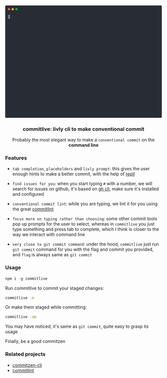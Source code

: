 <p align="center">
  <a href="https://github.com/beetcb/commitlive">
    <img src="assets/demo.svg" alt="demo" width="600">
  </a>
  <h3 align="center">commitlive: livly cli to make conventional commit</h3>
  <p align="center">
    Probably the most elegant way to make a <code>conventional commit</code> on the <strong>command line</strong>
  </p>
</p>

### Features

- `tab completion`, `placeholders` and `livly prompt`: this gives the user enough hints to make a better commit, with the help of [repll](https://github.com/beetcb/repll)

- `find issues for you`: when you start typing `#` with a number, we will search for issues on github, it's based on [gh cli](https://github.com/cli/cli), make sure it's installed and configured

- `conventional commit lint`: while you are typing, we lint it for you using the great [commitlint](https://github.com/conventional-changelog/commitlint)

- `focus more on typing rather than choosing`: some other commit tools pop up prompts for the user to select, whereas in `commitlive` you just type something and press tab to complete, which I think is closer to the way we interact with command line

- `very close to git commit command`: under the hood, `commitlive` just run `git commit` command for you with the flag and commit you provided, and `flag` is always same as `git commit`

### Usage

```js
npm i -g commitlive
```

Run commitlive to commit your staged changes:

```bash
commitlive -m
```

Or make them staged while committing:

```bash
commitlive -am
```

You may have noticed, it's same as `git commit`, quite easy to grasp its usage

Finally, be a good commitzen

### Related projects

- [commitzen-cli](https://github.com/commitizen/cz-cli)
- [commitlint](https://github.com/conventional-changelog/commitlint)
